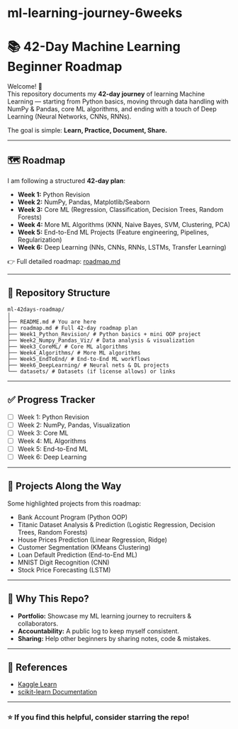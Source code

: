 # ml-learning-journey-6weeks

# 📚 42-Day Machine Learning Beginner Roadmap

Welcome! 👋  
This repository documents my **42-day journey** of learning Machine Learning — starting from Python basics, moving through data handling with NumPy & Pandas, core ML algorithms, and ending with a touch of Deep Learning (Neural Networks, CNNs, RNNs).  

The goal is simple: **Learn, Practice, Document, Share.**

---

## 🗺️ Roadmap
I am following a structured **42-day plan**:  

- **Week 1:** Python Revision  
- **Week 2:** NumPy, Pandas, Matplotlib/Seaborn  
- **Week 3:** Core ML (Regression, Classification, Decision Trees, Random Forests)  
- **Week 4:** More ML Algorithms (KNN, Naive Bayes, SVM, Clustering, PCA)  
- **Week 5:** End-to-End ML Projects (Feature engineering, Pipelines, Regularization)  
- **Week 6:** Deep Learning (NNs, CNNs, RNNs, LSTMs, Transfer Learning)  

👉 Full detailed roadmap: [roadmap.md](./roadmap.md)

---

## 📂 Repository Structure  

```
ml-42days-roadmap/
│
├── README.md # You are here
├── roadmap.md # Full 42-day roadmap plan
├── Week1_Python_Revision/ # Python basics + mini OOP project
├── Week2_Numpy_Pandas_Viz/ # Data analysis & visualization
├── Week3_CoreML/ # Core ML algorithms
├── Week4_Algorithms/ # More ML algorithms
├── Week5_EndToEnd/ # End-to-End ML workflows
├── Week6_DeepLearning/ # Neural nets & DL projects
└── datasets/ # Datasets (if license allows) or links
```

---

## ✅ Progress Tracker
- [ ] Week 1: Python Revision  
- [ ] Week 2: NumPy, Pandas, Visualization  
- [ ] Week 3: Core ML  
- [ ] Week 4: ML Algorithms  
- [ ] Week 5: End-to-End ML  
- [ ] Week 6: Deep Learning  

---

## 🚀 Projects Along the Way
Some highlighted projects from this roadmap:  
- Bank Account Program (Python OOP)  
- Titanic Dataset Analysis & Prediction (Logistic Regression, Decision Trees, Random Forests)  
- House Prices Prediction (Linear Regression, Ridge)  
- Customer Segmentation (KMeans Clustering)  
- Loan Default Prediction (End-to-End ML)  
- MNIST Digit Recognition (CNN)  
- Stock Price Forecasting (LSTM)  

---

## 🧠 Why This Repo?
- **Portfolio:** Showcase my ML learning journey to recruiters & collaborators.  
- **Accountability:** A public log to keep myself consistent.  
- **Sharing:** Help other beginners by sharing notes, code & mistakes.  

---

## 🔗 References
- [Kaggle Learn](https://www.kaggle.com/learn)  
- [scikit-learn Documentation](https://scikit-learn.org/stable/user_guide.html)   

---

### ⭐ If you find this helpful, consider starring the repo!
